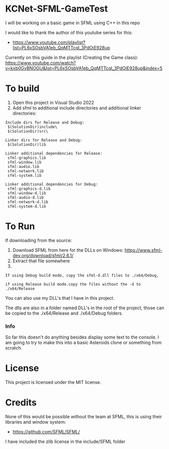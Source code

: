 # KCNet-SFML-GameTest
I will be working on a basic game in SFML using C++ in this repo

I would like to thank the author of this youtube series for this:
* https://www.youtube.com/playlist?list=PL6xSOsbVA1eb_QqMTTcql_3PdOiE928up

Currently on this guide in the playlist (Creating the Game class): https://www.youtube.com/watch?v=kxb0GvBNOGU&list=PL6xSOsbVA1eb_QqMTTcql_3PdOiE928up&index=5

# To build
1. Open this project in Visual Studio 2022
2. Add sfml to additional include directories and additional linker directories: 
```
Include dirs for Release and Debug: 
 $(SolutionDir)include\
 $(SolutionDir)src\

Linker dirs for Release and Debug: 
 $(SolutionDir)lib

Linker additional dependencies for Release:
 sfml-graphics.lib
 sfml-window.lib
 sfml-audio.lib
 sfml-network.lib
 sfml-system.lib

Linker additional dependencies for Debug:
 sfml-graphics-d.lib
 sfml-window-d.lib
 sfml-audio-d.lib
 sfml-network-d.lib
 sfml-system-d.lib
```

# To Run
If downloading from the source:
1. Download SFML from here for the DLLs on Windows: https://www.sfml-dev.org/download/sfml/2.6.1/
2. Extract that file somewhere
3. 
```
If using Debug build mode, copy the sfml-d.dll files to ./x64/Debug, 

if using Release build mode.copy the files without the -d to ./x64/Release
```

You can also use my DLL's that I have in this project.

The dlls are also in a folder named DLL's in the root of the project, those can be copied to the ./x64/Release and ./x64/Debug folders.


### Info
So far this doesn't do anything besides display some text to the console. I am going to try to make this into a basic Asteroids clone or something from scratch.

# License
This project is licensed under the MIT license.

# Credits
None of this would be possible without the team at SFML, this is using their libraries and window system:
* https://github.com/SFML/SFML/

I have included the zlib license in the include/SFML folder
